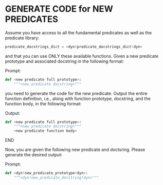 <!concept_description_context!>

<!fundamental_preds!>

# GENERATE CODE for NEW PREDICATES
Assume you have access to all the fundamental predicates as well as the predicate library:

```python
predicate_docstrings_dict = <dyn!predicate_docstrings_dict!dyn>
```

and that you can use ONLY these available functions. Given a new predicate prototype and associated docstring in the following format:

Prompt:
```python
def <new predicate full prototype>:
    """<new predicate docstring>"""
```

you need to generate the code for the new predicate. Output the entire function definition, i.e., along with function prototype, docstring, and the function body, in the following format:

Output:
```python
def <new predicate full prototype>:
    """<new predicate docstring>"""
    <new predicate function body>
```
END

Now, you are given the following new predicate and doctsring. Please generate the desired output:

Prompt:
```python
def <dyn!new_predicate_prototype!dyn>:
    """<dyn!new_predicate_docstring!dyn>"""
```
